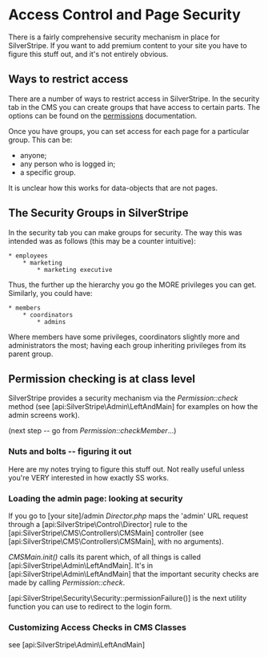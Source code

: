 # Access Control and Page Security

There is a fairly comprehensive security mechanism in place for SilverStripe. If you want to add premium content to your
site you have to figure this stuff out, and it's not entirely obvious. 

## Ways to restrict access

There are a number of ways to restrict access in SilverStripe.  In the security tab in the CMS you can create groups
that have access to certain parts.  The options can be found on the [permissions](/developer_guides/security/permissions) documentation. 

Once you have groups, you can set access for each page for a particular group.  This can be:
* anyone;
* any person who is logged in;
* a specific group.

It is unclear how this works for data-objects that are not pages.

## The Security Groups in SilverStripe

In the security tab you can make groups for security.  The way this was intended was as follows (this may be a counter
intuitive):

	* employees
		* marketing
			* marketing executive

Thus, the further up the hierarchy you go the MORE privileges you can get.  Similarly, you could have:

	* members
		* coordinators
			* admins

Where members have some privileges, coordinators slightly more and administrators the most; having each group inheriting
privileges from its parent group.     

## Permission checking is at class level

SilverStripe provides a security mechanism via the *Permission::check* method (see [api:SilverStripe\Admin\LeftAndMain] for examples on how
the admin screens work).

(next step -- go from *Permission::checkMember*...)

### Nuts and bolts -- figuring it out

Here are my notes trying to figure this stuff out. Not really useful unless you're VERY interested in how exactly SS
works.


### Loading the admin page: looking at security

If you go to [your site]/admin *Director.php* maps the 'admin' URL request through a [api:SilverStripe\Control\Director] rule to the
[api:SilverStripe\CMS\Controllers\CMSMain] controller (see [api:SilverStripe\CMS\Controllers\CMSMain], with no arguments). 

*CMSMain.init()* calls its parent which, of all things is called [api:SilverStripe\Admin\LeftAndMain]. It's in [api:SilverStripe\Admin\LeftAndMain] that the
important security checks are made by calling *Permission::check*. 

[api:SilverStripe\Security\Security::permissionFailure()] is the next utility function you can use to redirect to the login form. 

### Customizing Access Checks in CMS Classes

see [api:SilverStripe\Admin\LeftAndMain]
